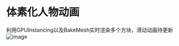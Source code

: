 # 体素化人物动画
利用GPUInstancing以及BakeMesh实时渲染多个方块，滑动动画待更新
![image](https://github.com/nnobe/VoxelizationAnimation/blob/master/2018-11-07_10-28-22.gif)  
